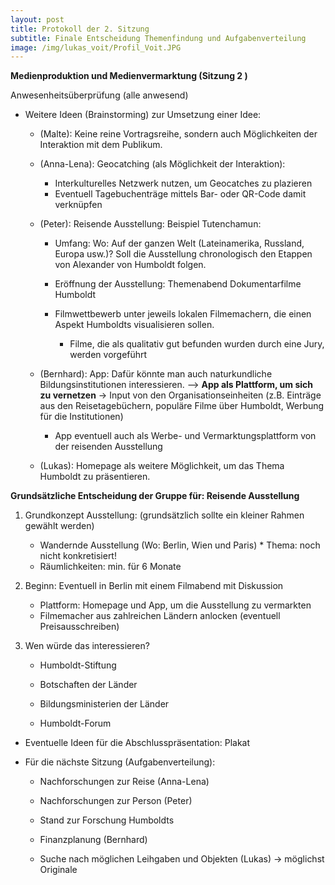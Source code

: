 ```yaml
---
layout: post
title: Protokoll der 2. Sitzung 
subtitle: Finale Entscheidung Themenfindung und Aufgabenverteilung
image: /img/lukas_voit/Profil_Voit.JPG
---
```

**Medienproduktion und Medienvermarktung (Sitzung 2 )**

Anwesenheitsüberprüfung (alle anwesend)

- Weitere Ideen (Brainstorming) zur Umsetzung einer Idee:

   - (Malte): Keine reine Vortragsreihe, sondern auch Möglichkeiten der Interaktion mit dem Publikum.

   - (Anna-Lena):  Geocatching (als Möglichkeit der Interaktion):
       -    Interkulturelles Netzwerk nutzen, um Geocatches zu plazieren
       - Eventuell Tagebuchenträge mittels Bar- oder QR-Code damit verknüpfen

  - (Peter):  Reisende Ausstellung: Beispiel Tutenchamun:
    - Umfang: Wo: Auf der ganzen Welt (Lateinamerika, Russland, Europa usw.)? Soll die Ausstellung chronologisch den Etappen von Alexander von Humboldt folgen.
     - Eröffnung der Ausstellung: Themenabend Dokumentarfilme Humboldt

      - Filmwettbewerb unter jeweils lokalen Filmemachern, die einen Aspekt Humboldts visualisieren sollen.
        - Filme, die als qualitativ gut befunden wurden durch eine Jury, werden vorgeführt

  - (Bernhard): App: Dafür könnte man auch naturkundliche Bildungsinstitutionen interessieren. --> **App als Plattform, um sich zu vernetzen** → Input von den Organisationseinheiten (z.B. Einträge aus den Reisetagebüchern, populäre Filme über Humboldt, Werbung für die Institutionen)
     - App eventuell auch als Werbe- und Vermarktungsplattform von der reisenden Ausstellung

  - (Lukas): Homepage als weitere Möglichkeit, um das Thema Humboldt zu präsentieren.

**Grundsätzliche Entscheidung der Gruppe für: Reisende Ausstellung**

1.  Grundkonzept Ausstellung: (grundsätzlich sollte ein kleiner Rahmen gewählt werden)
         
       * Wandernde Ausstellung (Wo: Berlin, Wien und Paris)
        * Thema: noch nicht konkretisiert!
      * Räumlichkeiten: min. für 6 Monate

2. Beginn: Eventuell in Berlin mit einem Filmabend mit Diskussion

   * Plattform: Homepage und App, um die Ausstellung zu vermarkten
    * Filmemacher aus zahlreichen Ländern anlocken (eventuell Preisausschreiben)

3. Wen würde das interessieren?

   * Humboldt-Stiftung

    * Botschaften der Länder

    * Bildungsministerien der Länder

   * Humboldt-Forum

- Eventuelle Ideen für die Abschlusspräsentation: Plakat

- Für die nächste Sitzung (Aufgabenverteilung):
   -  Nachforschungen zur Reise (Anna-Lena)

   - Nachforschungen zur Person (Peter)
    - Stand zur Forschung Humboldts

    - Finanzplanung (Bernhard)

   - Suche nach möglichen Leihgaben und Objekten (Lukas) → möglichst Originale

